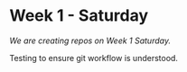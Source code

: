 # Week 1 - Saturday

_We are creating repos on Week 1 Saturday._

Testing to ensure git workflow is understood.


